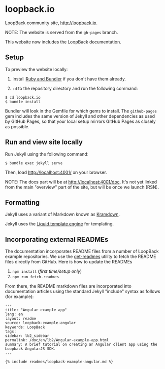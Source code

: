 # loopback.io

LoopBack community site, http://loopback.io.

NOTE: The website is served from the `gh-pages` branch.

This website now includes the LoopBack documentation.

##  Setup

To preview the website locally:

1. Install [Ruby and Bundler](https://help.github.com/articles/setting-up-your-pages-site-locally-with-jekyll/) if you don't have them already.

1. `cd` to the repository directory and run the following command:

```
$ cd loopback.io
$ bundle install
```

Bundler will look in the Gemfile for which gems to install. The `github-pages` gem includes the same version of Jekyll and other dependencies as used by GitHub Pages, so that your local setup mirrors GitHub Pages as closely as possible.

## Run and view site locally

Run Jekyll using the following command:

```
$ bundle exec jekyll serve
```

Then, load [http://localhost:4001/](http://localhost:4001/) on your browser.

NOTE:  The docs part will be at [http://localhost:4001/doc](http://localhost:4001/doc).  It's not yet linked from the main "overview" part of the site, but will be once we launch (RSN).

## Formatting

Jekyll uses a variant of Markdown known as [Kramdown](http://kramdown.gettalong.org/quickref.html).

Jekyll uses the [Liquid template engine](http://liquidmarkup.org/) for templating.

## Incorporating external READMEs

The documentation incorporates README files from a number of LoopBack example repositories.
We use the [get-readmes](https://github.com/strongloop/get-readmes) utility to fetch
the README files directly from GitHub.  Here is how to update the READMEs

1. `npm install` (*first time/setup only*)
2. `npm run fetch-readmes`

From there, the README markdown files are incorporated into documentation articles
using the standard Jekyll "include" syntax as follows (for example):

```
---
title: "Angular example app"
lang: en
layout: readme
source: loopback-example-angular
keywords: LoopBack
tags:
sidebar: lb2_sidebar
permalink: /doc/en/lb2/Angular-example-app.html
summary: A brief tutorial on creating an Angular client app using the Loopback AngularJS SDK.
---

{% include readmes/loopback-example-angular.md %}
```
